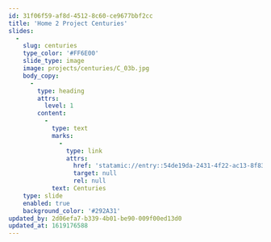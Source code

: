 ```yaml
---
id: 31f06f59-af8d-4512-8c60-ce9677bbf2cc
title: 'Home 2 Project Centuries'
slides:
  -
    slug: centuries
    type_color: '#FF6E00'
    slide_type: image
    image: projects/centuries/C_03b.jpg
    body_copy:
      -
        type: heading
        attrs:
          level: 1
        content:
          -
            type: text
            marks:
              -
                type: link
                attrs:
                  href: 'statamic://entry::54de19da-2431-4f22-ac13-8f83be9614df'
                  target: null
                  rel: null
            text: Centuries
    type: slide
    enabled: true
    background_color: '#292A31'
updated_by: 2d06efa7-b339-4b01-be90-009f00ed13d0
updated_at: 1619176588
---
```

